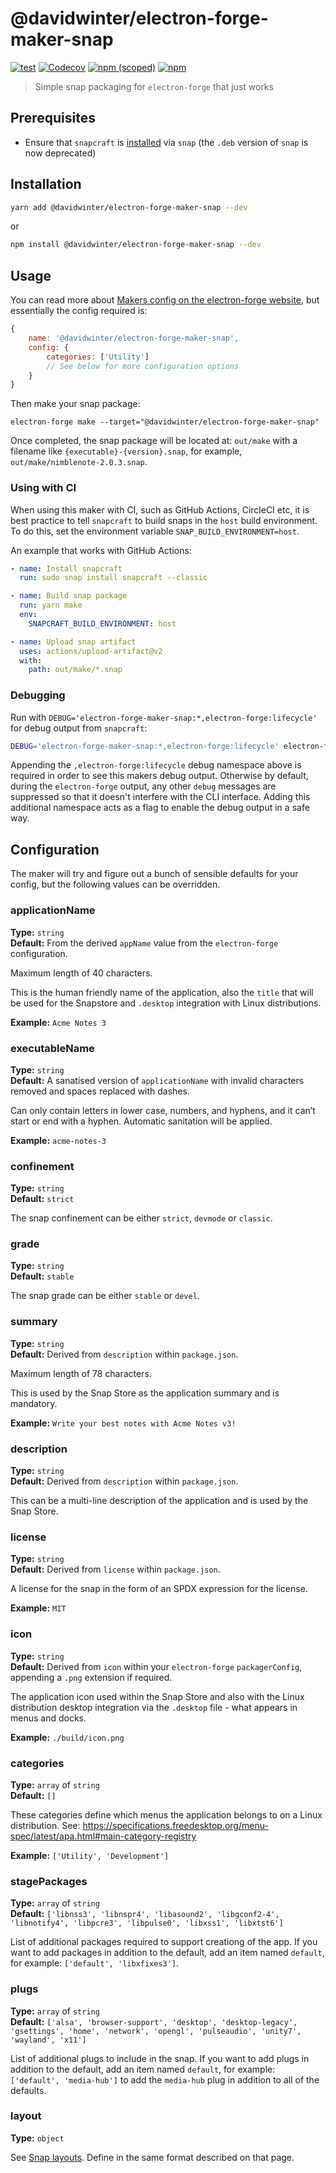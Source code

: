 # @davidwinter/electron-forge-maker-snap

[![test](https://github.com/davidwinter/electron-forge-maker-snap/workflows/test/badge.svg)](https://github.com/davidwinter/electron-forge-maker-snap/actions?query=workflow%3Atest) [![Codecov](https://img.shields.io/codecov/c/github/davidwinter/electron-forge-maker-snap)](https://codecov.io/gh/davidwinter/electron-forge-maker-snap) [![npm (scoped)](https://img.shields.io/npm/v/@davidwinter/electron-forge-maker-snap)](https://www.npmjs.com/package/@davidwinter/electron-forge-maker-snap) [![npm](https://img.shields.io/npm/dw/@davidwinter/electron-forge-maker-snap)](https://www.npmjs.com/package/@davidwinter/electron-forge-maker-snap)

> Simple snap packaging for `electron-forge` that just works

## Prerequisites

- Ensure that `snapcraft` is [installed](https://snapcraft.io/docs/installing-snapcraft) via `snap` (the `.deb` version of `snap` is now deprecated)

## Installation

```sh
yarn add @davidwinter/electron-forge-maker-snap --dev
```

or

```sh
npm install @davidwinter/electron-forge-maker-snap --dev
```

## Usage

You can read more about [Makers config on the electron-forge website](https://www.electronforge.io/config/makers), but essentially the config required is:

```js
{
	name: '@davidwinter/electron-forge-maker-snap',
	config: {
		categories: ['Utility']
		// See below for more configuration options
	}
}
```

Then make your snap package:

```
electron-forge make --target="@davidwinter/electron-forge-maker-snap"
```

Once completed, the snap package will be located at: `out/make` with a filename like `{executable}-{version}.snap`, for example, `out/make/nimblenote-2.0.3.snap`.

### Using with CI

When using this maker with CI, such as GitHub Actions, CircleCI etc, it is best practice to tell `snapcraft` to build snaps in the `host` build environment. To do this, set the environment variable `SNAP_BUILD_ENVIRONMENT=host`.

An example that works with GitHub Actions:

```yml
- name: Install snapcraft
  run: sudo snap install snapcraft --classic

- name: Build snap package
  run: yarn make
  env:
    SNAPCRAFT_BUILD_ENVIRONMENT: host

- name: Upload snap artifact
  uses: actions/upload-artifact@v2
  with:
    path: out/make/*.snap
```

### Debugging

Run with `DEBUG='electron-forge-maker-snap:*,electron-forge:lifecycle'` for debug output from `snapcraft`:

```sh
DEBUG='electron-forge-maker-snap:*,electron-forge:lifecycle' electron-forge make --target="@davidwinter/electron-forge-maker-snap"
```

Appending the `,electron-forge:lifecycle` debug namespace above is required in order to see this makers debug output. Otherwise by default, during the `electron-forge` output, any other `debug` messages are suppressed so that it doesn't interfere with the CLI interface. Adding this additional namespace acts as a flag to enable the debug output in a safe way.

## Configuration

The maker will try and figure out a bunch of sensible defaults for your config, but the following values can be overridden.

### applicationName

**Type:** `string`\
**Default:** From the derived `appName` value from the `electron-forge` configuration.

Maximum length of 40 characters.

This is the human friendly name of the application, also the `title` that will be used for the Snapstore and `.desktop` integration with Linux distributions.

**Example:** `Acme Notes 3`

### executableName

**Type:** `string`\
**Default:** A sanatised version of `applicationName` with invalid characters removed and spaces replaced with dashes.

Can only contain letters in lower case, numbers, and hyphens, and it can’t start or end with a hyphen. Automatic sanitation will be applied.

**Example:** `acme-notes-3`

### confinement

**Type:** `string`\
**Default:** `strict`

The snap confinement can be either `strict`, `devmode` or `classic`.

### grade

**Type:** `string`\
**Default:** `stable`

The snap grade can be either `stable` or `devel`.

### summary

**Type:** `string`\
**Default:** Derived from `description` within `package.json`.

Maximum length of 78 characters.

This is used by the Snap Store as the application summary and is mandatory.

**Example:** `Write your best notes with Acme Notes v3!`

### description

**Type:** `string`\
**Default:** Derived from `description` within `package.json`.

This can be a multi-line description of the application and is used by the Snap Store.

### license

**Type:** `string`\
**Default:** Derived from `license` within `package.json`.

A license for the snap in the form of an SPDX expression for the license.

**Example:** `MIT`

### icon

**Type:** `string`\
**Default:** Derived from `icon` within your `electron-forge` `packagerConfig`, appending a `.png` extension if required.

The application icon used within the Snap Store and also with the Linux distribution desktop integration via the `.desktop` file - what appears in menus and docks.

**Example:** `./build/icon.png`

### categories

**Type:** `array` of `string`\
**Default:** `[]`

These categories define which menus the application belongs to on a Linux distribution. See: https://specifications.freedesktop.org/menu-spec/latest/apa.html#main-category-registry

**Example:** `['Utility', 'Development']`

### stagePackages

**Type:** `array` of `string`\
**Default:** `['libnss3', 'libnspr4', 'libasound2', 'libgconf2-4', 'libnotify4', 'libpcre3', 'libpulse0', 'libxss1', 'libxtst6']`

List of additional packages required to support creationg of the app. If you want to add packages in addition to the default, add an item named `default`, for example: `['default', 'libxfixes3']`.

### plugs

**Type:** `array` of `string`\
**Default:** `['alsa', 'browser-support', 'desktop', 'desktop-legacy', 'gsettings', 'home', 'network', 'opengl', 'pulseaudio', 'unity7', 'wayland', 'x11']`

List of additional plugs to include in the snap. If you want to add plugs in addition to the default, add an item named `default`, for example: `['default', 'media-hub']` to add the `media-hub` plug in addition to all of the defaults.

### layout

**Type:** `object`

See [Snap layouts](https://snapcraft.io/docs/snap-layouts). Define in the same format described on that page.
